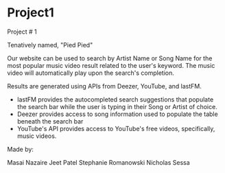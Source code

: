 # Project1
Project # 1 

Tenatively named, "Pied Pied"

Our website can be used to search by Artist Name or Song Name for the most popular music video result related to the user's keyword. 
The music video will automatically play upon the search's completion. 

Results are generated using APIs from Deezer, YouTube, and lastFM. 
  - lastFM provides the autocompleted search suggestions that populate the search bar while the user is typing in their Song or Artist of      choice.
  - Deezer provides access to song information used to populate the table beneath the search bar
  - YouTube's API provides access to YouTube's free videos, specifically, music videos. 
  
  
  Made by:
  
  Masai Nazaire
  Jeet Patel
  Stephanie Romanowski
  Nicholas Sessa
